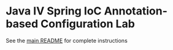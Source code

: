 # Java IV Spring IoC Annotation-based Configuration Lab

See the [main README](../README.md) for complete instructions
